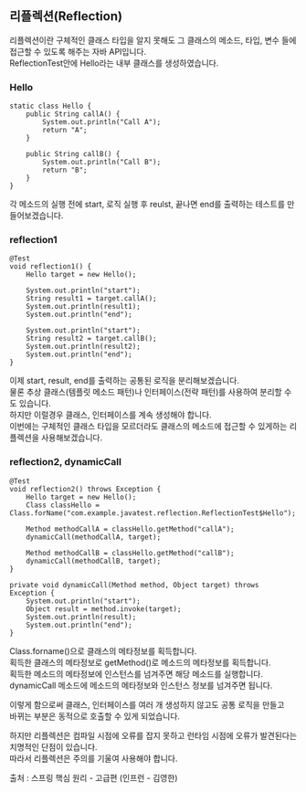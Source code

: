 ## 리플렉션(Reflection)

리플렉션이란 구체적인 클래스 타입을 알지 못해도 그 클래스의 메소드, 타입, 변수 들에 접근할 수 있도록 해주는 자바 API입니다.   
ReflectionTest안에 Hello라는 내부 클래스를 생성하였습니다.   

### Hello
```
static class Hello {
    public String callA() {
        System.out.println("Call A");
        return "A";
    }

    public String callB() {
        System.out.println("Call B");
        return "B";
    }
}
```
각 메소드의 실행 전에 start, 로직 실행 후 reulst, 끝나면 end를 출력하는 테스트를 만들어보겠습니다.   

### reflection1

```
@Test
void reflection1() {
    Hello target = new Hello();

    System.out.println("start");
    String result1 = target.callA();
    System.out.println(result1);
    System.out.println("end");

    System.out.println("start");
    String result2 = target.callB();
    System.out.println(result2);
    System.out.println("end");
}
```
이제 start, result, end를 출력하는 공통된 로직을 분리해보겠습니다.  
물론 추상 클래스(템플릿 메소드 패턴)나 인터페이스(전략 패턴)를 사용하여 분리할 수도 있습니다.  
하지만 이럴경우 클래스, 인터페이스를 계속 생성해야 합니다.  
이번에는 구체적인 클래스 타입을 모르더라도 클래스의 메소드에 접근할 수 있게하는 리플렉션을 사용해보겠습니다.   

### reflection2, dynamicCall
```
@Test
void reflection2() throws Exception {
    Hello target = new Hello();
    Class classHello = Class.forName("com.example.javatest.reflection.ReflectionTest$Hello");

    Method methodCallA = classHello.getMethod("callA");
    dynamicCall(methodCallA, target);

    Method methodCallB = classHello.getMethod("callB");
    dynamicCall(methodCallB, target);
}

private void dynamicCall(Method method, Object target) throws Exception {
    System.out.println("start");
    Object result = method.invoke(target);
    System.out.println(result);
    System.out.println("end");
}
```
Class.forname()으로 클래스의 메타정보를 획득합니다.   
획득한 클래스의 메타정보로 getMethod()로 메소드의 메타정보를 획득합니다.   
획득한 메소드의 메타정보에 인스턴스를 넘겨주면 해당 메소드를 실행합니다.   
dynamicCall 메소드에 메소드의 메타정보와 인스턴스 정보를 넘겨주면 됩니다.     

이렇게 함으로써 클래스, 인터페이스를 여러 개 생성하지 않고도 공통 로직을 만들고   
바뀌는 부분은 동적으로 호출할 수 있게 되었습니다.    

하지만 리플렉션은 컴파일 시점에 오류를 잡지 못하고 런타임 시점에 오류가 발견된다는 치명적인 단점이 있습니다.  
따라서 리플렉션은 주의를 기울여 사용해야 합니다.   

출처 : 스프링 핵심 원리 - 고급편 (인프런 - 김영한)
